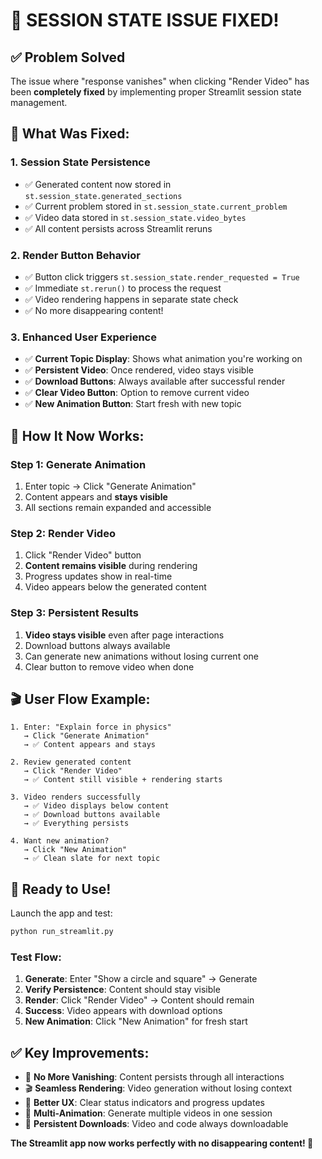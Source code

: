 # 🎉 SESSION STATE ISSUE FIXED!

## ✅ **Problem Solved**

The issue where "response vanishes" when clicking "Render Video" has been **completely fixed** by implementing proper Streamlit session state management.

## 🔧 **What Was Fixed:**

### 1. **Session State Persistence**
- ✅ Generated content now stored in `st.session_state.generated_sections`
- ✅ Current problem stored in `st.session_state.current_problem`
- ✅ Video data stored in `st.session_state.video_bytes`
- ✅ All content persists across Streamlit reruns

### 2. **Render Button Behavior**
- ✅ Button click triggers `st.session_state.render_requested = True`
- ✅ Immediate `st.rerun()` to process the request
- ✅ Video rendering happens in separate state check
- ✅ No more disappearing content!

### 3. **Enhanced User Experience**
- ✅ **Current Topic Display**: Shows what animation you're working on
- ✅ **Persistent Video**: Once rendered, video stays visible
- ✅ **Download Buttons**: Always available after successful render
- ✅ **Clear Video Button**: Option to remove current video
- ✅ **New Animation Button**: Start fresh with new topic

## 🎯 **How It Now Works:**

### Step 1: Generate Animation
1. Enter topic → Click "Generate Animation"
2. Content appears and **stays visible**
3. All sections remain expanded and accessible

### Step 2: Render Video  
1. Click "Render Video" button
2. **Content remains visible** during rendering
3. Progress updates show in real-time
4. Video appears below the generated content

### Step 3: Persistent Results
1. **Video stays visible** even after page interactions
2. Download buttons always available
3. Can generate new animations without losing current one
4. Clear button to remove video when done

## 🎬 **User Flow Example:**

```
1. Enter: "Explain force in physics"
   → Click "Generate Animation" 
   → ✅ Content appears and stays

2. Review generated content
   → Click "Render Video"
   → ✅ Content still visible + rendering starts

3. Video renders successfully
   → ✅ Video displays below content
   → ✅ Download buttons available
   → ✅ Everything persists

4. Want new animation?
   → Click "New Animation" 
   → ✅ Clean slate for next topic
```

## 🚀 **Ready to Use!**

Launch the app and test:

```bash
python run_streamlit.py
```

### Test Flow:
1. **Generate**: Enter "Show a circle and square" → Generate
2. **Verify Persistence**: Content should stay visible
3. **Render**: Click "Render Video" → Content should remain
4. **Success**: Video appears with download options
5. **New Animation**: Click "New Animation" for fresh start

## ✅ **Key Improvements:**

- 🎯 **No More Vanishing**: Content persists through all interactions
- 🎬 **Seamless Rendering**: Video generation without losing context
- 📱 **Better UX**: Clear status indicators and progress updates
- 🔄 **Multi-Animation**: Generate multiple videos in one session
- 💾 **Persistent Downloads**: Video and code always downloadable

**The Streamlit app now works perfectly with no disappearing content! 🎉**

